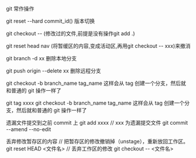 git 常作操作 

git reset --hard commit_id() 版本切换

git checkout -- (修改过的文件,前提是没有操作git add .)

git reset head nav (将暂缓区的内容,变成活动区,再用git checkout -- xxx)来撤消

git branch -d xx 删除本地分支

git push origin --delete xx 删除远程分支


git checkout -b branch_name tag_name 这样会从 tag 创建一个分支，然后就和普通的 git 操作一样了

git tag xxxx 
git checkout -b branch_name tag_name
这样会从 tag 创建一个分支，然后就和普通的 git 操作一样了


遗漏文件提交到之前 commit 上
git add xxxx // xxx 为遗漏提交文件
git commit --amend --no-edit

丢弃修改暂存区的内容
// 把暂存区的修改撤销掉（unstage），重新放回工作区。
git reset HEAD <文件名>
// 丢弃工作区的修改
git checkout -- <文件名>